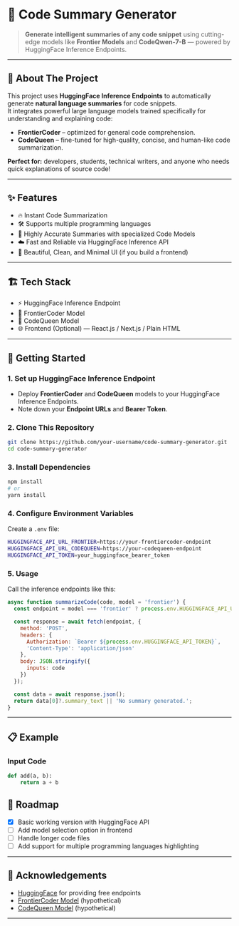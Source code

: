 

# 🚀 Code Summary Generator

> **Generate intelligent summaries of any code snippet** using cutting-edge models like **Frontier Models** and **CodeQwen-7-B** — powered by HuggingFace Inference Endpoints.

---

## 📖 About The Project

This project uses **HuggingFace Inference Endpoints** to automatically generate **natural language summaries** for code snippets.  
It integrates powerful large language models trained specifically for understanding and explaining code:

- **FrontierCoder** – optimized for general code comprehension.
- **CodeQueen** – fine-tuned for high-quality, concise, and human-like code summarization.

**Perfect for:** developers, students, technical writers, and anyone who needs quick explanations of source code!

---

## ✨ Features

- 🔥 Instant Code Summarization
- 🛠 Supports multiple programming languages
- 🎯 Highly Accurate Summaries with specialized Code Models
- ☁️ Fast and Reliable via HuggingFace Inference API
- 📜 Beautiful, Clean, and Minimal UI (if you build a frontend)

---

## 🏗️ Tech Stack

- ⚡️ HuggingFace Inference Endpoint
- 🧠 FrontierCoder Model
- 👑 CodeQueen Model
- 🌐 Frontend (Optional) — React.js / Next.js / Plain HTML

---

## 🚀 Getting Started

### 1. Set up HuggingFace Inference Endpoint

- Deploy **FrontierCoder** and **CodeQueen** models to your HuggingFace Inference Endpoints.
- Note down your **Endpoint URLs** and **Bearer Token**.

### 2. Clone This Repository

```bash
git clone https://github.com/your-username/code-summary-generator.git
cd code-summary-generator
```

### 3. Install Dependencies

```bash
npm install
# or
yarn install
```

### 4. Configure Environment Variables

Create a `.env` file:

```bash
HUGGINGFACE_API_URL_FRONTIER=https://your-frontiercoder-endpoint
HUGGINGFACE_API_URL_CODEQUEEN=https://your-codequeen-endpoint
HUGGINGFACE_API_TOKEN=your_huggingface_bearer_token
```

### 5. Usage

Call the inference endpoints like this:

```javascript
async function summarizeCode(code, model = 'frontier') {
  const endpoint = model === 'frontier' ? process.env.HUGGINGFACE_API_URL_FRONTIER : process.env.HUGGINGFACE_API_URL_CODEQUEEN;

  const response = await fetch(endpoint, {
    method: 'POST',
    headers: {
      Authorization: `Bearer ${process.env.HUGGINGFACE_API_TOKEN}`,
      'Content-Type': 'application/json'
    },
    body: JSON.stringify({
      inputs: code
    })
  });

  const data = await response.json();
  return data[0]?.summary_text || 'No summary generated.';
}
```

---

## 📋 Example

### Input Code

```python
def add(a, b):
    return a + b
```


## 🎯 Roadmap

- [x] Basic working version with HuggingFace API
- [ ] Add model selection option in frontend
- [ ] Handle longer code files
- [ ] Add support for multiple programming languages highlighting

---

## 🤝 Acknowledgements

- [HuggingFace](https://huggingface.co) for providing free endpoints
- [FrontierCoder Model](https://huggingface.co/frontiercoder) (hypothetical)
- [CodeQueen Model](https://huggingface.co/codequeen) (hypothetical)

---

